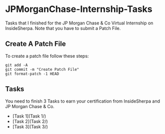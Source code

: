 # JPMorganChase-Internship-Tasks
Tasks that I finished for the JP Morgan Chase & Co Virtual Internship on InsideSherpa. Note that you have to submit a Patch File.

## Create A Patch File
To create a patch file follow these steps:

`git add -A` \
`git commit -m "Create Patch File"` \
`git format-patch -1 HEAD`

## Tasks
You need to finish 3 Tasks to earn your certification from InsideSherpa and JP Morgan Chase & Co.

- [Task 1](Task 1/)
- [Task 2](Task 2/)
- [Task 3](Task 3/)
